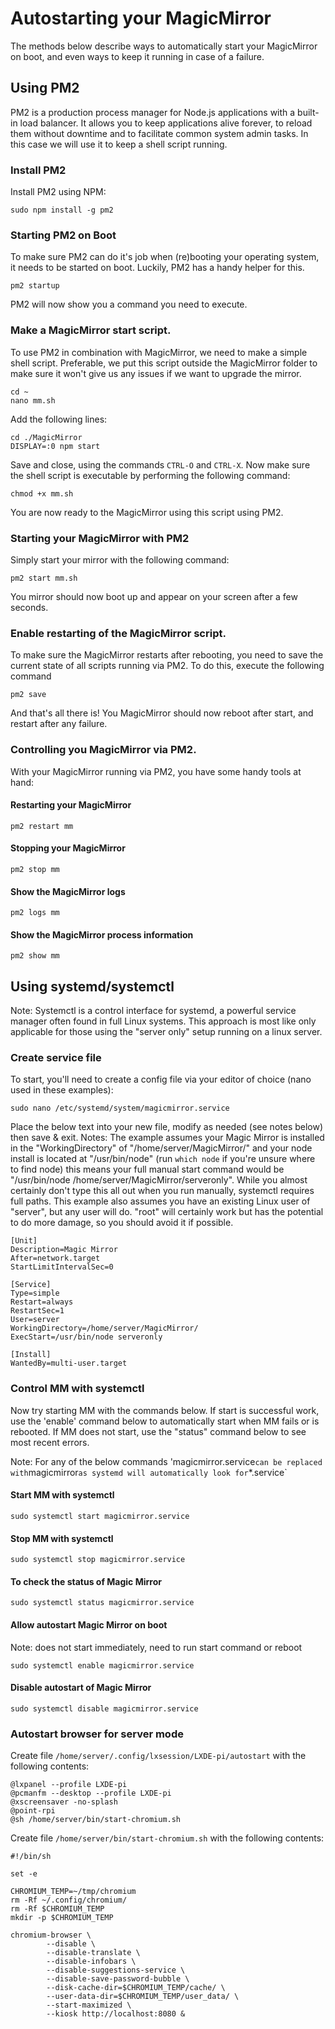 # Autostarting your MagicMirror

The methods below describe ways to automatically start your MagicMirror on boot, and even ways to keep it running in case of a failure. 

## Using PM2
PM2 is a production process manager for Node.js applications with a built-in load balancer. It allows you to keep applications alive forever, to reload them without downtime and to facilitate common system admin tasks. In this case we will use it to keep a shell script running.

### Install PM2
Install PM2 using NPM:
````
sudo npm install -g pm2
````

### Starting PM2 on Boot
To make sure PM2 can do it's job when (re)booting your operating system, it needs to be started on boot. Luckily, PM2 has a handy helper for this. 
````
pm2 startup
````
PM2 will now show you a command you need to execute.

### Make a MagicMirror start script.
To use PM2 in combination with MagicMirror, we need to make a simple shell script. Preferable, we put this script outside the MagicMirror folder to make sure it won't give us any issues if we want to upgrade the mirror.
````shell
cd ~
nano mm.sh
````
Add the following lines:
````shell
cd ./MagicMirror
DISPLAY=:0 npm start
````
Save and close, using the commands `CTRL-O` and `CTRL-X`.
Now make sure the shell script is executable by performing the following command:
````shell
chmod +x mm.sh
````
You are now ready to the MagicMirror using this script using PM2.

### Starting your MagicMirror with PM2
Simply start your mirror with the following command:
````shell
pm2 start mm.sh
````
You mirror should now boot up and appear on your screen after a few seconds.

### Enable restarting of the MagicMirror script.
To make sure the MagicMirror restarts after rebooting, you need to save the current state of all scripts running via PM2. To do this, execute the following command
````shell
pm2 save
````

And that's all there is! You MagicMirror should now reboot after start, and restart after any failure.

### Controlling you MagicMirror via PM2.
With your MagicMirror running via PM2, you have some handy tools at hand:
#### Restarting your MagicMirror
````shell
pm2 restart mm
````
#### Stopping your MagicMirror
````shell
pm2 stop mm
````
#### Show the MagicMirror logs
````shell
pm2 logs mm
````
#### Show the MagicMirror process information
````shell
pm2 show mm
````

## Using systemd/systemctl
Note: Systemctl is a control interface for systemd, a powerful service manager often found in full Linux systems.  This approach is most like only applicable for those using the "server only" setup running on a linux server.

### Create service file
To start, you'll need to create a config file via your editor of choice (nano used in these examples):
```
sudo nano /etc/systemd/system/magicmirror.service
```
Place the below text into your new file, modify as needed (see notes below) then save & exit.
Notes:
The example assumes your Magic Mirror is installed in the "WorkingDirectory" of "/home/server/MagicMirror/" and your node install is located at "/usr/bin/node" (run `which node` if you're unsure where to find node) this means your full manual start command would be "/usr/bin/node /home/server/MagicMirror/serveronly".  While you almost certainly don't type this all out when you run manually, systemctl requires full paths.  This example also assumes you have an existing Linux user of "server", but any user will do.  "root" will certainly work but has the potential to do more damage, so you should avoid it if possible.
```
[Unit]
Description=Magic Mirror
After=network.target
StartLimitIntervalSec=0

[Service]
Type=simple
Restart=always
RestartSec=1
User=server
WorkingDirectory=/home/server/MagicMirror/
ExecStart=/usr/bin/node serveronly

[Install]
WantedBy=multi-user.target
```
### Control MM with systemctl
Now try starting MM with the commands below.  If start is successful work, use the 'enable' command below to automatically start when MM fails or is rebooted.  If MM does not start, use the "status" command below to see most recent errors.

Note: For any of the below commands 'magicmirror.service` can be replaced with `magicmirror` as systemd will automatically look for `*.service`

#### Start MM with systemctl
```
sudo systemctl start magicmirror.service
```

#### Stop MM with systemctl
```
sudo systemctl stop magicmirror.service
```

#### To check the status of Magic Mirror
```
sudo systemctl status magicmirror.service
```
#### Allow autostart Magic Mirror on boot
Note: does not start immediately, need to run start command or reboot
```
sudo systemctl enable magicmirror.service
```

#### Disable autostart of Magic Mirror
```
sudo systemctl disable magicmirror.service
```

### Autostart browser for server mode

Create file `/home/server/.config/lxsession/LXDE-pi/autostart` with the following contents:

```
@lxpanel --profile LXDE-pi
@pcmanfm --desktop --profile LXDE-pi
@xscreensaver -no-splash
@point-rpi
@sh /home/server/bin/start-chromium.sh
```

Create file `/home/server/bin/start-chromium.sh` with the following contents:

```
#!/bin/sh

set -e

CHROMIUM_TEMP=~/tmp/chromium
rm -Rf ~/.config/chromium/
rm -Rf $CHROMIUM_TEMP
mkdir -p $CHROMIUM_TEMP

chromium-browser \
        --disable \
        --disable-translate \
        --disable-infobars \
        --disable-suggestions-service \
        --disable-save-password-bubble \
        --disk-cache-dir=$CHROMIUM_TEMP/cache/ \
        --user-data-dir=$CHROMIUM_TEMP/user_data/ \
        --start-maximized \
        --kiosk http://localhost:8080 &
```
